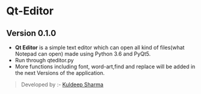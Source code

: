# Qt-Editor
## Version 0.1.0
- **Qt Editor** is a simple text editor which can open all kind of files(what Notepad can open) made using Python 3.6 and PyQt5.
- Run through qteditor.py
- More functions including font, word-art,find and replace will be added in the next Versions of the application.
> Developed by :- [Kuldeep Sharma](https://github.com/SoleCodr)
